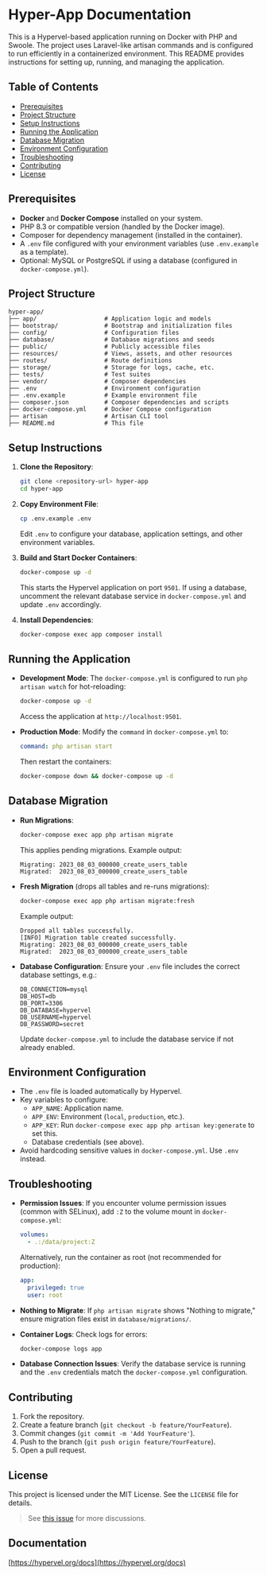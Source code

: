 # Hyper-App Documentation

This is a Hypervel-based application running on Docker with PHP and Swoole. The project uses Laravel-like artisan commands and is configured to run efficiently in a containerized environment. This README provides instructions for setting up, running, and managing the application.

## Table of Contents
- [Prerequisites](#prerequisites)
- [Project Structure](#project-structure)
- [Setup Instructions](#setup-instructions)
- [Running the Application](#running-the-application)
- [Database Migration](#database-migration)
- [Environment Configuration](#environment-configuration)
- [Troubleshooting](#troubleshooting)
- [Contributing](#contributing)
- [License](#license)

## Prerequisites
- **Docker** and **Docker Compose** installed on your system.
- PHP 8.3 or compatible version (handled by the Docker image).
- Composer for dependency management (installed in the container).
- A `.env` file configured with your environment variables (use `.env.example` as a template).
- Optional: MySQL or PostgreSQL if using a database (configured in `docker-compose.yml`).

## Project Structure
```
hyper-app/
├── app/                   # Application logic and models
├── bootstrap/             # Bootstrap and initialization files
├── config/                # Configuration files
├── database/              # Database migrations and seeds
├── public/                # Publicly accessible files
├── resources/             # Views, assets, and other resources
├── routes/                # Route definitions
├── storage/               # Storage for logs, cache, etc.
├── tests/                 # Test suites
├── vendor/                # Composer dependencies
├── .env                   # Environment configuration
├── .env.example           # Example environment file
├── composer.json          # Composer dependencies and scripts
├── docker-compose.yml     # Docker Compose configuration
├── artisan                # Artisan CLI tool
├── README.md              # This file
```

## Setup Instructions
1. **Clone the Repository**:
   ```bash
   git clone <repository-url> hyper-app
   cd hyper-app
   ```

2. **Copy Environment File**:
   ```bash
   cp .env.example .env
   ```
   Edit `.env` to configure your database, application settings, and other environment variables.

3. **Build and Start Docker Containers**:
   ```bash
   docker-compose up -d
   ```
   This starts the Hypervel application on port `9501`. If using a database, uncomment the relevant database service in `docker-compose.yml` and update `.env` accordingly.

4. **Install Dependencies**:
   ```bash
   docker-compose exec app composer install
   ```

## Running the Application
- **Development Mode**:
  The `docker-compose.yml` is configured to run `php artisan watch` for hot-reloading:
  ```bash
  docker-compose up -d
  ```
  Access the application at `http://localhost:9501`.

- **Production Mode**:
  Modify the `command` in `docker-compose.yml` to:
  ```yaml
  command: php artisan start
  ```
  Then restart the containers:
  ```bash
  docker-compose down && docker-compose up -d
  ```

## Database Migration
- **Run Migrations**:
  ```bash
  docker-compose exec app php artisan migrate
  ```
  This applies pending migrations. Example output:
  ```
  Migrating: 2023_08_03_000000_create_users_table
  Migrated:  2023_08_03_000000_create_users_table
  ```

- **Fresh Migration** (drops all tables and re-runs migrations):
  ```bash
  docker-compose exec app php artisan migrate:fresh
  ```
  Example output:
  ```
  Dropped all tables successfully.
  [INFO] Migration table created successfully.
  Migrating: 2023_08_03_000000_create_users_table
  Migrated:  2023_08_03_000000_create_users_table
  ```

- **Database Configuration**:
  Ensure your `.env` file includes the correct database settings, e.g.:
  ```
  DB_CONNECTION=mysql
  DB_HOST=db
  DB_PORT=3306
  DB_DATABASE=hypervel
  DB_USERNAME=hypervel
  DB_PASSWORD=secret
  ```
  Update `docker-compose.yml` to include the database service if not already enabled.

## Environment Configuration
- The `.env` file is loaded automatically by Hypervel.
- Key variables to configure:
  - `APP_NAME`: Application name.
  - `APP_ENV`: Environment (`local`, `production`, etc.).
  - `APP_KEY`: Run `docker-compose exec app php artisan key:generate` to set this.
  - Database credentials (see above).
- Avoid hardcoding sensitive values in `docker-compose.yml`. Use `.env` instead.

## Troubleshooting
- **Permission Issues**:
  If you encounter volume permission issues (common with SELinux), add `:Z` to the volume mount in `docker-compose.yml`:
  ```yaml
  volumes:
    - .:/data/project:Z
  ```
  Alternatively, run the container as root (not recommended for production):
  ```yaml
  app:
    privileged: true
    user: root
  ```

- **Nothing to Migrate**:
  If `php artisan migrate` shows "Nothing to migrate," ensure migration files exist in `database/migrations/`.

- **Container Logs**:
  Check logs for errors:
  ```bash
  docker-compose logs app
  ```

- **Database Connection Issues**:
  Verify the database service is running and the `.env` credentials match the `docker-compose.yml` configuration.

## Contributing
1. Fork the repository.
2. Create a feature branch (`git checkout -b feature/YourFeature`).
3. Commit changes (`git commit -m 'Add YourFeature'`).
4. Push to the branch (`git push origin feature/YourFeature`).
5. Open a pull request.

## License
This project is licensed under the MIT License. See the `LICENSE` file for details.

> See [this issue](https://github.com/laravel/octane/issues/765) for more discussions.

## Documentation

[https://hypervel.org/docs](https://hypervel.org/docs)